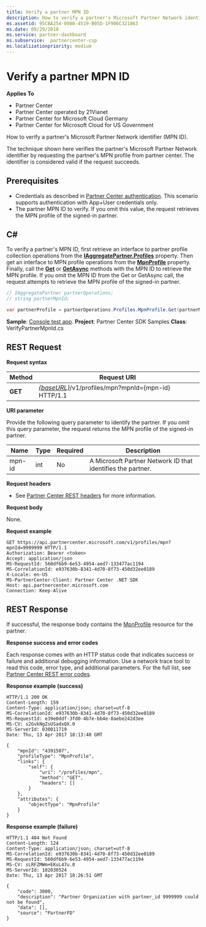 ```yaml
---
title: Verify a partner MPN ID
description: How to verify a partner's Microsoft Partner Network identifier (MPN ID).The technique shown here verifies the partner's Microsoft Partner Network identifier by requesting the partner's MPN profile from partner center.
ms.assetid: 95CBA254-0980-4519-B95D-1F906C321863
ms.date: 09/29/2018
ms.service: partner-dashboard
ms.subservice:  partnercenter-csp
ms.localizationpriority: medium
---
```


# Verify a partner MPN ID

**Applies To**

- Partner Center
- Partner Center operated by 21Vianet
- Partner Center for Microsoft Cloud Germany
- Partner Center for Microsoft Cloud for US Government

How to verify a partner's Microsoft Partner Network identifier (MPN ID).

The technique shown here verifies the partner's Microsoft Partner Network identifier by requesting the partner's MPN profile from partner center. The identifier is considered valid if the request succeeds.

## <span id="Prerequisites"/><span id="prerequisites"/><span id="PREREQUISITES"/>Prerequisites

- Credentials as described in [Partner Center authentication](partner-center-authentication.md). This scenario supports authentication with App+User credentials only.
- The partner MPN ID to verify. If you omit this value, the request retrieves the MPN profile of the signed-in partner.

## <span id="C_"/><span id="c_"/>C#

To verify a partner's MPN ID, first retrieve an interface to partner profile collection operations from the [**IAggregatePartner.Profiles**](https://docs.microsoft.com/dotnet/api/microsoft.store.partnercenter.ipartner.profiles) property. Then get an interface to MPN profile operations from the [**MpnProfile**](https://docs.microsoft.com/dotnet/api/microsoft.store.partnercenter.profiles.ipartnerprofilecollection.mpnprofile) property. Finally, call the [**Get**](https://docs.microsoft.com/dotnet/api/microsoft.store.partnercenter.profiles.impnprofile.get) or [**GetAsync**](https://docs.microsoft.com/dotnet/api/microsoft.store.partnercenter.profiles.impnprofile.getasync) methods with the MPN ID to retrieve the MPN profile. If you omit the MPN ID from the Get or GetAsync call, the request attempts to retrieve the MPN profile of the signed-in partner.

``` csharp
// IAggregatePartner partnerOperations;
// string partnerMpnId;

var partnerProfile = partnerOperations.Profiles.MpnProfile.Get(partnerMpnId);
```

**Sample**: [Console test app](console-test-app.md). **Project**: Partner Center SDK Samples **Class**: VerifyPartnerMpnId.cs

## <span id="_Request"/><span id="_request"/><span id="_REQUEST"/> REST Request


**Request syntax**

| Method  | Request URI                                                                         |
|---------|-------------------------------------------------------------------------------------|
| **GET** | [*{baseURL}*](partner-center-rest-urls.md)/v1/profiles/mpn?mpnId={mpn-id} HTTP/1.1 |

**URI parameter**

Provide the following query parameter to identify the partner. If you omit this query parameter, the request returns the MPN profile of the signed-in partner.

| Name   | Type | Required | Description                                                 |
|--------|------|----------|-------------------------------------------------------------|
| mpn-id | int  | No       | A Microsoft Partner Network ID that identifies the partner. |

**Request headers**

- See [Partner Center REST headers](headers.md) for more information.

**Request body**

None.

**Request example**

```http
GET https://api.partnercenter.microsoft.com/v1/profiles/mpn?mpnId=9999999 HTTP/1.1
Authorization: Bearer <token>
Accept: application/json
MS-RequestId: 560df6b9-6e53-4954-aed7-133477ac1194
MS-CorrelationId: e937630b-8341-4d70-8f73-450d32ee0189
X-Locale: en-US
MS-PartnerCenter-Client: Partner Center .NET SDK
Host: api.partnercenter.microsoft.com
Connection: Keep-Alive
```

## <span id="_Response"/><span id="_response"/><span id="_RESPONSE"/> REST Response

If successful, the response body contains the [MpnProfile](profile-resources.md#mpnprofile) resource for the partner.

**Response success and error codes**

Each response comes with an HTTP status code that indicates success or failure and additional debugging information. Use a network trace tool to read this code, error type, and additional parameters. For the full list, see [Partner Center REST error codes](error-codes.md).

**Response example (success)**

```http
HTTP/1.1 200 OK
Content-Length: 159
Content-Type: application/json; charset=utf-8
MS-CorrelationId: e937630b-8341-4d70-8f73-450d32ee0189
MS-RequestId: e39e0ddf-3fd0-4b7e-bb4e-8aebe242d3ee
MS-CV: s2GvkNgZsUSadxQX.0
MS-ServerId: 030011719
Date: Thu, 13 Apr 2017 18:13:40 GMT

{
    "mpnId": "4391507",
    "profileType": "MpnProfile",
    "links": {
        "self": {
            "uri": "/profiles/mpn",
            "method": "GET",
            "headers": []
        }
    },
    "attributes": {
        "objectType": "MpnProfile"
    }
}
```

**Response example (failure)**

```http
HTTP/1.1 404 Not Found
Content-Length: 124
Content-Type: application/json; charset=utf-8
MS-CorrelationId: e937630b-8341-4d70-8f73-450d32ee0189
MS-RequestId: 560df6b9-6e53-4954-aed7-133477ac1194
MS-CV: sLRFZMWm+EKuL47u.0
MS-ServerId: 102030524
Date: Thu, 13 Apr 2017 18:26:51 GMT

{
    "code": 3000,
    "description": "Partner Organization with partner_id 9999999 could not be found",
    "data": [],
    "source": "PartnerFD"
}
```